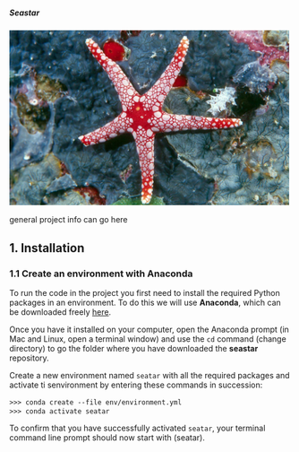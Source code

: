 ##### Seastar

<p align="left">
  <img src="/docs/images/seastar_img1.jpg" width="500">
</p>

general project info can go here


## 1. Installation

### 1.1 Create an environment with Anaconda

To run the code in the project you first need to install the required Python packages in an environment. To do this we will use **Anaconda**, which can be downloaded freely [here](https://www.anaconda.com/download/).

Once you have it installed on your computer, open the Anaconda prompt (in Mac and Linux, open a terminal window) and use the `cd` command (change directory) to go the folder where you have downloaded the **seastar** repository.

Create a new environment named `seatar` with all the required packages and activate ti senvironment by entering these commands in succession:

```
>>> conda create --file env/environment.yml
>>> conda activate seatar
```

To confirm that you have successfully activated `seatar`, your terminal command line prompt should now start with (seatar).
